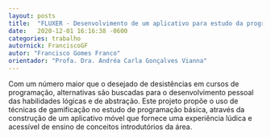 ```yaml
---
layout: posts
title:  "FLUXER - Desenvolvimento de um aplicativo para estudo da programação utilizando gamificação"
date:   2020-12-01 16:16:38 -0600
categories: trabalho
autornick: FranciscoGF
autor: "Francisco Gomes Franco"
orientador: "Profa. Dra. Andréa Carla Gonçalves Vianna"
---
```

Com um número maior que o desejado de desistências em cursos de programação, alternativas são buscadas para o desenvolvimento pessoal das habilidades lógicas e de abstração. Este projeto propõe o uso de técnicas de gamificação no estudo de programação básica, através da construção de um aplicativo móvel que fornece uma experiência lúdica e acessível de ensino de conceitos introdutórios da área.
